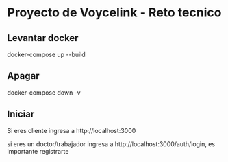 

# Proyecto de Voycelink - Reto tecnico

## Levantar docker

docker-compose up --build

## Apagar 

docker-compose down -v

## Iniciar

Si eres cliente ingresa a http://localhost:3000

si eres un doctor/trabajador ingresa a http://localhost:3000/auth/login, es importante registrarte
